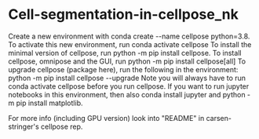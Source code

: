 # Cell-segmentation-in-cellpose_nk
Create a new environment with conda create --name cellpose python=3.8.
To activate this new environment, run conda activate cellpose
To install the minimal version of cellpose, run python -m pip install cellpose.
To install cellpose, omnipose and the GUI, run python -m pip install cellpose[all]
To upgrade cellpose (package here), run the following in the environment:
python -m pip install cellpose --upgrade
Note you will always have to run conda activate cellpose before you run cellpose. If you want to run jupyter notebooks in this environment, then also conda install jupyter and python -m pip install matplotlib.


For more info (including GPU version) look into "README" in carsen-stringer's cellpose rep. 
